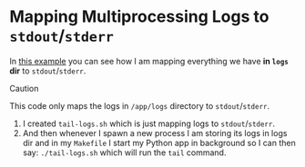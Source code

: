 # Mapping Multiprocessing Logs to `stdout`/`stderr`

In [this example](./) you can see how I am mapping everything we have **in `logs` dir** to `stdout`/`stderr`.

> [!CAUTION]
>
> This code only maps the logs in `/app/logs` directory to `stdout`/`stderr`.

1. I created `tail-logs.sh` which is just mapping logs to `stdout`/`stderr`.
2. And then whenever I spawn a new process I am storing its logs in logs dir and in my `Makefile` I start my Python app in background so I can then say: `./tail-logs.sh` which will run the `tail` command.

